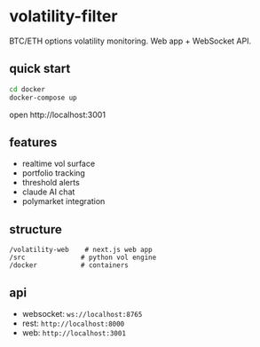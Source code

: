 # volatility-filter

BTC/ETH options volatility monitoring. Web app + WebSocket API.

## quick start

```bash
cd docker
docker-compose up
```

open http://localhost:3001

## features

- realtime vol surface
- portfolio tracking  
- threshold alerts
- claude AI chat
- polymarket integration

## structure

```
/volatility-web    # next.js web app
/src              # python vol engine
/docker           # containers
```

## api

- websocket: `ws://localhost:8765`
- rest: `http://localhost:8000`
- web: `http://localhost:3001`
